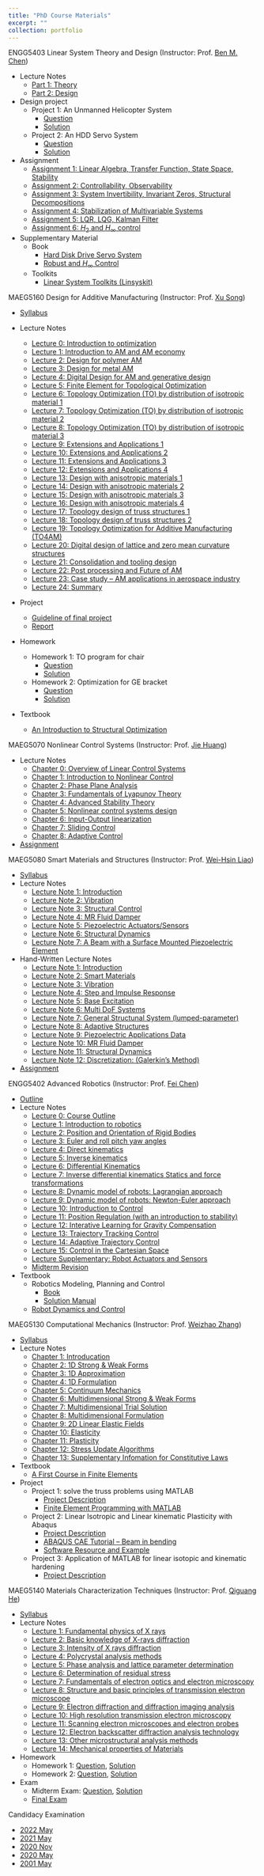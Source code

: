 ```yaml
---
title: "PhD Course Materials"
excerpt: ""
collection: portfolio
---
```


ENGG5403 Linear System Theory and Design (Instructor: Prof. [Ben M. Chen](http://www.mae.cuhk.edu.hk/~bmchen/))
* Lecture Notes
  * [Part 1: Theory](http://Liuchao-JIN.github.io/files/course_materials/graduate_course/ENGG5403/LectureNotePart1.pdf)
  * [Part 2: Design](http://Liuchao-JIN.github.io/files/course_materials/graduate_course/ENGG5403/LectureNotePart2.pdf)
* Design project
  * Project 1: An Unmanned Helicopter System
    * [Question](http://Liuchao-JIN.github.io/files/course_materials/graduate_course/ENGG5403/DP1.pdf)
    * [Solution](http://Liuchao-JIN.github.io/files/course_materials/graduate_course/ENGG5403/Design_Project__1.pdf)
  * Project 2: An HDD Servo System
    * [Question](http://Liuchao-JIN.github.io/files/course_materials/graduate_course/ENGG5403/DP2.pdf)
    * [Solution](http://Liuchao-JIN.github.io/files/course_materials/graduate_course/ENGG5403/Design_Project__2.pdf)
* Assignment
  * [Assignment 1: Linear Algebra, Transfer Function, State Space, Stability](http://Liuchao-JIN.github.io/files/course_materials/graduate_course/ENGG5403/ENGG5403_Assignment__1.pdf)
  * [Assignment 2: Controllability, Observability](http://Liuchao-JIN.github.io/files/course_materials/graduate_course/ENGG5403/ENGG5403_Assignment__2.pdf)
  * [Assignment 3: System Invertibility, Invariant Zeros, Structural Decompositions](http://Liuchao-JIN.github.io/files/course_materials/graduate_course/ENGG5403/ENGG5403_Assignment__3.pdf)
  * [Assignment 4: Stabilization of Multivariable Systems](http://Liuchao-JIN.github.io/files/course_materials/graduate_course/ENGG5403/ENGG5403_Assignment__4.pdf)
  * [Assignment 5: LQR, LQG, Kalman Filter](http://Liuchao-JIN.github.io/files/course_materials/graduate_course/ENGG5403/ENGG5403_Assignment__5.pdf)
  * [Assignment 6: $H_{2}$ and $H_{\infty}$ control](http://Liuchao-JIN.github.io/files/course_materials/graduate_course/ENGG5403/ENGG5403_Assignment__6.pdf)
* Supplementary Material
  * Book
    * [Hard Disk Drive Servo System](http://Liuchao-JIN.github.io/files/course_materials/graduate_course/ENGG5403/Hard_disk_drive_servo_system.pdf)
    * [Robust and $H_{\infty}$ Control](http://Liuchao-JIN.github.io/files/course_materials/graduate_course/ENGG5403/Robust_and_H_Infinity_Control.pdf)
  * Toolkits
    * [Linear System Toolkits (Linsyskit)](https://github.com/Liuchao-JIN/Liuchao-JIN.github.io/tree/main/files/course_materials/graduate_course/ENGG5403/Linsyskit)

MAEG5160 Design for Additive Manufacturing (Instructor: Prof. [Xu Song](https://www4.mae.cuhk.edu.hk/peoples/song-xu/))
* [Syllabus](http://Liuchao-JIN.github.io/files/course_materials/graduate_course/MAEG5160/syllabus.pdf)
* Lecture Notes
  * [Lecture 0: Introduction to optimization](http://Liuchao-JIN.github.io/files/course_materials/graduate_course/MAEG5160/Lecture_0_Intro_to_optimisation.pdf)
  * [Lecture 1: Introduction to AM and AM economy](http://Liuchao-JIN.github.io/files/course_materials/graduate_course/MAEG5160/Lecture_1_Introduction_SX_2023.pdf)
  * [Lecture 2: Design for polymer AM](http://Liuchao-JIN.github.io/files/course_materials/graduate_course/MAEG5160/Lecture_2_Design_for_polymer_AM.pdf)
  * [Lecture 3: Design for metal AM](http://Liuchao-JIN.github.io/files/course_materials/graduate_course/MAEG5160/Lecture_3_Design_for_metal_AM.pdf)
  * [Lecture 4: Digital Design for AM and generative design](http://Liuchao-JIN.github.io/files/course_materials/graduate_course/MAEG5160/Lecture_4_Digital_Design_for_AM.pdf)
  * [Lecture 5: Finite Element for Topological Optimization](http://Liuchao-JIN.github.io/files/course_materials/graduate_course/MAEG5160/Lecture_5_Finite_Element_for_Topo.pdf)
  * [Lecture 6: Topology Optimization (TO) by distribution of isotropic material 1](http://Liuchao-JIN.github.io/files/course_materials/graduate_course/MAEG5160/Lecture_6_TO_iso.pdf)
  * [Lecture 7: Topology Optimization (TO) by distribution of isotropic material 2](http://Liuchao-JIN.github.io/files/course_materials/graduate_course/MAEG5160/Lecture_7_TO_iso_con.pdf)
  * [Lecture 8: Topology Optimization (TO) by distribution of isotropic material 3](http://Liuchao-JIN.github.io/files/course_materials/graduate_course/MAEG5160/Lecture_8_TO_iso_con_2.pdf)
  * [Lecture 9: Extensions and Applications 1](http://Liuchao-JIN.github.io/files/course_materials/graduate_course/MAEG5160/Lecture_9_applications.pdf)
  * [Lecture 10: Extensions and Applications 2](http://Liuchao-JIN.github.io/files/course_materials/graduate_course/MAEG5160/Lecture_10_applications_con.pdf)
  * [Lecture 11: Extensions and Applications 3](http://Liuchao-JIN.github.io/files/course_materials/graduate_course/MAEG5160/Lecture_11_app_con_2.pdf)
  * [Lecture 12: Extensions and Applications 4](http://Liuchao-JIN.github.io/files/course_materials/graduate_course/MAEG5160/Lecture_12_app_con_3.pdf)
  * [Lecture 13: Design with anisotropic materials 1](http://Liuchao-JIN.github.io/files/course_materials/graduate_course/MAEG5160/Lecture_13_aniso.pdf)
  * [Lecture 14: Design with anisotropic materials 2](http://Liuchao-JIN.github.io/files/course_materials/graduate_course/MAEG5160/Lecture_14_aniso_2.pdf)
  * [Lecture 15: Design with anisotropic materials 3](http://Liuchao-JIN.github.io/files/course_materials/graduate_course/MAEG5160/Lecture_15_aniso_3.pdf)
  * [Lecture 16: Design with anisotropic materials 4](http://Liuchao-JIN.github.io/files/course_materials/graduate_course/MAEG5160/Lecture_16_aniso_4.pdf)
  * [Lecture 17: Topology design of truss structures 1](http://Liuchao-JIN.github.io/files/course_materials/graduate_course/MAEG5160/Lecture_17_truss.pdf)
  * [Lecture 18: Topology design of truss structures 2](http://Liuchao-JIN.github.io/files/course_materials/graduate_course/MAEG5160/Lecture_18_truss_2.pdf)
  * [Lecture 19: Topology Optimization for Additive Manufacturing (TO4AM)](http://Liuchao-JIN.github.io/files/course_materials/graduate_course/MAEG5160/Lecture_19_TO4AM.pdf)
  * [Lecture 20: Digital design of lattice and zero mean curvature structures](http://Liuchao-JIN.github.io/files/course_materials/graduate_course/MAEG5160/Lecture_20_Lattice.pdf)
  * [Lecture 21: Consolidation and tooling design](http://Liuchao-JIN.github.io/files/course_materials/graduate_course/MAEG5160/Lecture_21_Consolidation_and_tooling_design.pdf)
  * [Lecture 22: Post processing and Future of AM](http://Liuchao-JIN.github.io/files/course_materials/graduate_course/MAEG5160/Lecture_22_Post-processing_Future_outlook.pdf)
  * [Lecture 23: Case study – AM applications in aerospace industry](http://Liuchao-JIN.github.io/files/course_materials/graduate_course/MAEG5160/Lecture_23_Case-study-AM-in-aerospace.pdf)
  * [Lecture 24: Summary](http://Liuchao-JIN.github.io/files/course_materials/graduate_course/MAEG5160/Lecture_24_Summary.pdf)
* Project
  * [Guideline of final project](http://Liuchao-JIN.github.io/files/course_materials/graduate_course/MAEG5160/Guideline_of_final_project.pdf)
  * [Report](http://Liuchao-JIN.github.io/files/course_materials/graduate_course/MAEG5160/MAEG5160_Final_Project.pdf)


  <!-- * [Demo video of final project](http://Liuchao-JIN.github.io/files/course_materials/graduate_course/MAEG5160/demo_of_final_project.mp4) -->

* Homework
  * Homework 1: TO program for chair
    * [Question](http://Liuchao-JIN.github.io/files/course_materials/graduate_course/MAEG5160/Homework_1.pdf)
    * [Solution](http://Liuchao-JIN.github.io/files/course_materials/graduate_course/MAEG5160/Assignment__1.pdf)
  * Homework 2: Optimization for GE bracket
    * [Question](http://Liuchao-JIN.github.io/files/course_materials/graduate_course/MAEG5160/Homework_2.pdf)
    * [Solution](http://Liuchao-JIN.github.io/files/course_materials/graduate_course/MAEG5160/Assignment__2.pdf)
* Textbook
  * [An Introduction to Structural Optimization](http://Liuchao-JIN.github.io/files/course_materials/graduate_course/MAEG5160/christensen2008an.pdf)



MAEG5070 Nonlinear Control Systems (Instructor: Prof. [Jie Huang](https://www4.mae.cuhk.edu.hk/peoples/huang-jie/))
* Lecture Notes
  * [Chapter 0: Overview of Linear Control Systems](http://Liuchao-JIN.github.io/files/course_materials/graduate_course/MAEG5070/chapter0.pdf)
  * [Chapter 1: Introduction to Nonlinear Control](http://Liuchao-JIN.github.io/files/course_materials/graduate_course/MAEG5070/chapter1.pdf)
  * [Chapter 2: Phase Plane Analysis](http://Liuchao-JIN.github.io/files/course_materials/graduate_course/MAEG5070/chapter2.pdf)
  * [Chapter 3: Fundamentals of Lyapunov Theory](http://Liuchao-JIN.github.io/files/course_materials/graduate_course/MAEG5070/chapter3.pdf)
  * [Chapter 4: Advanced Stability Theory](http://Liuchao-JIN.github.io/files/course_materials/graduate_course/MAEG5070/chapter4.pdf)
  * [Chapter 5: Nonlinear control systems design](http://Liuchao-JIN.github.io/files/course_materials/graduate_course/MAEG5070/chapter5.pdf)
  * [Chapter 6: Input-Output linearization](http://Liuchao-JIN.github.io/files/course_materials/graduate_course/MAEG5070/chapter6.pdf)
  * [Chapter 7: Sliding Control](http://Liuchao-JIN.github.io/files/course_materials/graduate_course/MAEG5070/chapter7.pdf)
  * [Chapter 8: Adaptive Control](http://Liuchao-JIN.github.io/files/course_materials/graduate_course/MAEG5070/chapter8.pdf)
* [Assignment](http://Liuchao-JIN.github.io/files/course_materials/graduate_course/MAEG5070/MAEG5070_Assignment.pdf)


MAEG5080 Smart Materials and Structures (Instructor: Prof. [Wei-Hsin Liao](https://www4.mae.cuhk.edu.hk/peoples/liao-wei-hsin/))
* [Syllabus](http://Liuchao-JIN.github.io/files/course_materials/graduate_course/MAEG5080/MAEG5080_syllabus.pdf)
* Lecture Notes
  * [Lecture Note 1: Introduction](http://Liuchao-JIN.github.io/files/course_materials/graduate_course/MAEG5080/Notes1.pdf)
  * [Lecture Note 2: Vibration](http://Liuchao-JIN.github.io/files/course_materials/graduate_course/MAEG5080/Notes2.pdf)
  * [Lecture Note 3: Structural Control](http://Liuchao-JIN.github.io/files/course_materials/graduate_course/MAEG5080/Notes3.pdf)
  * [Lecture Note 4: MR Fluid Damper](http://Liuchao-JIN.github.io/files/course_materials/graduate_course/MAEG5080/Notes4.pdf)
  * [Lecture Note 5: Piezoelectric Actuators/Sensors](http://Liuchao-JIN.github.io/files/course_materials/graduate_course/MAEG5080/Notes5.pdf)
  * [Lecture Note 6: Structural Dynamics](http://Liuchao-JIN.github.io/files/course_materials/graduate_course/MAEG5080/Notes6.pdf)
  * [Lecture Note 7: A Beam with a Surface Mounted Piezoelectric Element](http://Liuchao-JIN.github.io/files/course_materials/graduate_course/MAEG5080/Notes7.pdf)
* Hand-Written Lecture Notes
  * [Lecture Note 1: Introduction](http://Liuchao-JIN.github.io/files/course_materials/graduate_course/MAEG5080/Lecture_Note_01.pdf)
  * [Lecture Note 2: Smart Materials](http://Liuchao-JIN.github.io/files/course_materials/graduate_course/MAEG5080/Lecture_Note_02.pdf)
  * [Lecture Note 3: Vibration](http://Liuchao-JIN.github.io/files/course_materials/graduate_course/MAEG5080/Lecture_Note_03.pdf)
  * [Lecture Note 4: Step and Impulse Response](http://Liuchao-JIN.github.io/files/course_materials/graduate_course/MAEG5080/Lecture_Note_04.pdf)
  * [Lecture Note 5: Base Excitation](http://Liuchao-JIN.github.io/files/course_materials/graduate_course/MAEG5080/Lecture_Note_05.pdf)
  * [Lecture Note 6: Multi DoF Systems](http://Liuchao-JIN.github.io/files/course_materials/graduate_course/MAEG5080/Lecture_Note_06.pdf)
  * [Lecture Note 7: General Structunal System (lumped-parameter)](http://Liuchao-JIN.github.io/files/course_materials/graduate_course/MAEG5080/Lecture_Note_07.pdf)
  * [Lecture Note 8: Adaptive Structures](http://Liuchao-JIN.github.io/files/course_materials/graduate_course/MAEG5080/Lecture_Note_08.pdf)
  * [Lecture Note 9: Piezoelectric Applications Data](http://Liuchao-JIN.github.io/files/course_materials/graduate_course/MAEG5080/Lecture_Note_09.pdf)
  * [Lecture Note 10: MR Fluid Damper](http://Liuchao-JIN.github.io/files/course_materials/graduate_course/MAEG5080/Lecture_Note_10.pdf)
  * [Lecture Note 11: Structural Dynamics](http://Liuchao-JIN.github.io/files/course_materials/graduate_course/MAEG5080/Lecture_Note_11.pdf)
  * [Lecture Note 12: Discretization: (Galerkin’s Method)](http://Liuchao-JIN.github.io/files/course_materials/graduate_course/MAEG5080/Lecture_Note_12.pdf)
* [Assignment](http://Liuchao-JIN.github.io/files/course_materials/graduate_course/MAEG5080/MAEG5080_Assignment.pdf)

ENGG5402 Advanced Robotics (Instructor: Prof. [Fei Chen](https://www4.mae.cuhk.edu.hk/peoples/chen-fei/))
* [Outline](http://Liuchao-JIN.github.io/files/course_materials/graduate_course/ENGG5402/ENGG5402_AdvancedRobotics_Outline_Y2223_T2v4.pdf)
* Lecture Notes
  * [Lecture 0: Course Outline](http://Liuchao-JIN.github.io/files/course_materials/graduate_course/ENGG5402/L0.pdf)
  * [Lecture 1: Introduction to robotics](http://Liuchao-JIN.github.io/files/course_materials/graduate_course/ENGG5402/L1.pdf)
  * [Lecture 2: Position and Orientation of Rigid Bodies](http://Liuchao-JIN.github.io/files/course_materials/graduate_course/ENGG5402/L2.pdf)
  * [Lecture 3: Euler and roll pitch yaw angles](http://Liuchao-JIN.github.io/files/course_materials/graduate_course/ENGG5402/L3.pdf)
  * [Lecture 4: Direct kinematics](http://Liuchao-JIN.github.io/files/course_materials/graduate_course/ENGG5402/L4.pdf)
  * [Lecture 5: Inverse kinematics](http://Liuchao-JIN.github.io/files/course_materials/graduate_course/ENGG5402/L5.pdf)
  * [Lecture 6: Differential Kinematics](http://Liuchao-JIN.github.io/files/course_materials/graduate_course/ENGG5402/L6.pdf)
  * [Lecture 7: Inverse differential kinematics Statics and force transformations](http://Liuchao-JIN.github.io/files/course_materials/graduate_course/ENGG5402/L7.pdf)
  * [Lecture 8: Dynamic model of robots: Lagrangian approach](http://Liuchao-JIN.github.io/files/course_materials/graduate_course/ENGG5402/L8.pdf)
  * [Lecture 9: Dynamic model of robots: Newton-Euler approach](http://Liuchao-JIN.github.io/files/course_materials/graduate_course/ENGG5402/L9.pdf)
  * [Lecture 10: Introduction to Control](http://Liuchao-JIN.github.io/files/course_materials/graduate_course/ENGG5402/L10.pdf)
  * [Lecture 11: Position Regulation (with an introduction to stability)](http://Liuchao-JIN.github.io/files/course_materials/graduate_course/ENGG5402/L11.pdf)
  * [Lecture 12: Interative Learning for Gravity Compensation](http://Liuchao-JIN.github.io/files/course_materials/graduate_course/ENGG5402/L12.pdf)
  * [Lecture 13: Trajectory Tracking Control](http://Liuchao-JIN.github.io/files/course_materials/graduate_course/ENGG5402/L13.pdf)
  * [Lecture 14: Adaptive Trajectory Control](http://Liuchao-JIN.github.io/files/course_materials/graduate_course/ENGG5402/L14.pdf)
  * [Lecture 15: Control in the Cartesian Space](http://Liuchao-JIN.github.io/files/course_materials/graduate_course/ENGG5402/L15.pdf)
  * [Lecture Supplementary: Robot Actuators and Sensors](http://Liuchao-JIN.github.io/files/course_materials/graduate_course/ENGG5402/LS.pdf)
  * [Midterm Revision](http://Liuchao-JIN.github.io/files/course_materials/graduate_course/ENGG5402/16_3_23revision.pdf)
* Textbook
  * Robotics Modeling, Planning and Control
    * [Book](http://Liuchao-JIN.github.io/files/course_materials/graduate_course/ENGG5402/siciliano2009robotics.pdf)
    * [Solution Manual](http://Liuchao-JIN.github.io/files/course_materials/graduate_course/ENGG5402/siciliano2009robotics_solution.pdf)
  * [Robot Dynamics and Control](http://Liuchao-JIN.github.io/files/course_materials/graduate_course/ENGG5402/spong2004robot.pdf)


MAEG5130 Computational Mechanics (Instructor: Prof. [Weizhao Zhang](https://www4.mae.cuhk.edu.hk/peoples/zhang-weizhao/))
* [Syllabus](http://Liuchao-JIN.github.io/files/course_materials/graduate_course/MAEG5130/syllabus.pdf)
* Lecture Notes
  * [Chapter 1: Introducation](http://Liuchao-JIN.github.io/files/course_materials/graduate_course/MAEG5130/Ch1.pdf)
  * [Chapter 2: 1D Strong & Weak Forms](http://Liuchao-JIN.github.io/files/course_materials/graduate_course/MAEG5130/Ch2.pdf)
  * [Chapter 3: 1D Approximation](http://Liuchao-JIN.github.io/files/course_materials/graduate_course/MAEG5130/Ch3.pdf)
  * [Chapter 4: 1D Formulation](http://Liuchao-JIN.github.io/files/course_materials/graduate_course/MAEG5130/Ch4.pdf)
  * [Chapter 5: Continuum Mechanics](http://Liuchao-JIN.github.io/files/course_materials/graduate_course/MAEG5130/Ch5.pdf)
  * [Chapter 6: Multidimensional Strong & Weak Forms](http://Liuchao-JIN.github.io/files/course_materials/graduate_course/MAEG5130/Ch6.pdf)
  * [Chapter 7: Multidimensional Trial Solution](http://Liuchao-JIN.github.io/files/course_materials/graduate_course/MAEG5130/Ch7.pdf)
  * [Chapter 8: Multidimensional Formulation](http://Liuchao-JIN.github.io/files/course_materials/graduate_course/MAEG5130/Ch8.pdf)
  * [Chapter 9: 2D Linear Elastic Fields](http://Liuchao-JIN.github.io/files/course_materials/graduate_course/MAEG5130/Ch9.pdf)
  * [Chapter 10: Elasticity](http://Liuchao-JIN.github.io/files/course_materials/graduate_course/MAEG5130/Ch10.pdf)
  * [Chapter 11: Plasticity](http://Liuchao-JIN.github.io/files/course_materials/graduate_course/MAEG5130/Ch11.pdf)
  * [Chapter 12: Stress Update Algorithms](http://Liuchao-JIN.github.io/files/course_materials/graduate_course/MAEG5130/Ch12.pdf)
  * [Chapter 13: Supplementary Infomation for Constitutive Laws](http://Liuchao-JIN.github.io/files/course_materials/graduate_course/MAEG5130/Ch13.pdf)
* Textbook
  * [A First Course in Finite Elements](http://Liuchao-JIN.github.io/files/course_materials/graduate_course/MAEG5130/A_First_Course_in_Finite_Elements.pdf)
* Project
  * Project 1: solve the truss problems using MATLAB
    * [Project Description](http://Liuchao-JIN.github.io/files/course_materials/graduate_course/MAEG5130/Project_1_Description.pdf)
    * [Finite Element Programming with MATLAB](http://Liuchao-JIN.github.io/files/course_materials/graduate_course/MAEG5130/afirstcourseinfiniteelements-ch12-matlab.pdf)
  * Project 2: Linear Isotropic and Linear kinematic Plasticity with Abaqus
    * [Project Description](http://Liuchao-JIN.github.io/files/course_materials/graduate_course/MAEG5130/Project_2_Description.pdf)
    * [ABAQUS CAE Tutorial – Beam in bending](http://Liuchao-JIN.github.io/files/course_materials/graduate_course/MAEG5130/ABAQUS_CAE_Tutorial.pdf)
    * [Software Resource and Example](http://Liuchao-JIN.github.io/files/course_materials/graduate_course/MAEG5130/Software_Resource_and_Example.pdf)
  * Project 3: Application of MATLAB for linear isotopic and kinematic hardening
    * [Project Description](http://Liuchao-JIN.github.io/files/course_materials/graduate_course/MAEG5130/Project_3_Description.pdf)

MAEG5140 Materials Characterization Techniques (Instructor: Prof. [Qiguang He](https://www4.mae.cuhk.edu.hk/peoples/he-qiguang/))
* [Syllabus](http://Liuchao-JIN.github.io/files/course_materials/graduate_course/MAEG5140/Introduction.pdf)
* Lecture Notes
  * [Lecture 1: Fundamental physics of X rays](http://Liuchao-JIN.github.io/files/course_materials/graduate_course/MAEG5140/lecture_1.pdf)
  * [Lecture 2: Basic knowledge of X-rays diffraction](http://Liuchao-JIN.github.io/files/course_materials/graduate_course/MAEG5140/lecture_2.pdf)
  * [Lecture 3: Intensity of X rays diffraction](http://Liuchao-JIN.github.io/files/course_materials/graduate_course/MAEG5140/lecture_3.pdf)
  * [Lecture 4: Polycrystal analysis methods](http://Liuchao-JIN.github.io/files/course_materials/graduate_course/MAEG5140/lecture_4.pdf)
  * [Lecture 5: Phase analysis and lattice parameter determination](http://Liuchao-JIN.github.io/files/course_materials/graduate_course/MAEG5140/lecture_5.pdf)
  * [Lecture 6: Determination of residual stress](http://Liuchao-JIN.github.io/files/course_materials/graduate_course/MAEG5140/lecture_6.pdf)
  * [Lecture 7: Fundamentals of electron optics and electron microscopy](http://Liuchao-JIN.github.io/files/course_materials/graduate_course/MAEG5140/lecture_7.pdf)
  * [Lecture 8: Structure and basic principles of transmission electron microscope](http://Liuchao-JIN.github.io/files/course_materials/graduate_course/MAEG5140/lecture_8.pdf)
  * [Lecture 9: Electron diffraction and diffraction imaging analysis](http://Liuchao-JIN.github.io/files/course_materials/graduate_course/MAEG5140/lecture_9.pdf)
  * [Lecture 10: High resolution transmission electron microscopy](http://Liuchao-JIN.github.io/files/course_materials/graduate_course/MAEG5140/lecture_10.pdf)
  * [Lecture 11: Scanning electron microscopes and electron probes](http://Liuchao-JIN.github.io/files/course_materials/graduate_course/MAEG5140/lecture_11.pdf)
  * [Lecture 12: Electron backscatter diffraction analysis technology](http://Liuchao-JIN.github.io/files/course_materials/graduate_course/MAEG5140/lecture_12.pdf)
  * [Lecture 13: Other microstructural analysis methods](http://Liuchao-JIN.github.io/files/course_materials/graduate_course/MAEG5140/lecture_13.pdf)
  * [Lecture 14: Mechanical properties of Materials](http://Liuchao-JIN.github.io/files/course_materials/graduate_course/MAEG5140/lecture_14.pdf)
* Homework
  * Homework 1: [Question](http://Liuchao-JIN.github.io/files/course_materials/graduate_course/MAEG5140/homework_1.pdf), [Solution](http://Liuchao-JIN.github.io/files/course_materials/graduate_course/MAEG5140/HW_1_solution.pdf)
  * Homework 2: [Question](http://Liuchao-JIN.github.io/files/course_materials/graduate_course/MAEG5140/homework_2.pdf), [Solution](http://Liuchao-JIN.github.io/files/course_materials/graduate_course/MAEG5140/HW_2_solution.pdf)
* Exam
  * Midterm Exam: [Question](http://Liuchao-JIN.github.io/files/course_materials/graduate_course/MAEG5140/midterm_exam.pdf), [Solution](http://Liuchao-JIN.github.io/files/course_materials/graduate_course/MAEG5140/midterm_exam_solution.pdf)
  * [Final Exam](http://Liuchao-JIN.github.io/files/course_materials/graduate_course/MAEG5140/MAEG5140_Materials_Characterizations_Techniques_Final_Exam_answer.pdf)



Candidacy Examination
* [2022 May](http://Liuchao-JIN.github.io/files/course_materials/graduate_course/Candidacy_Examination/22_May.pdf)
* [2021 May](http://Liuchao-JIN.github.io/files/course_materials/graduate_course/Candidacy_Examination/21_May.pdf)
* [2020 Nov](http://Liuchao-JIN.github.io/files/course_materials/graduate_course/Candidacy_Examination/20_Nov.pdf)
* [2020 May](http://Liuchao-JIN.github.io/files/course_materials/graduate_course/Candidacy_Examination/20_May.pdf)
* [2001 May](http://Liuchao-JIN.github.io/files/course_materials/graduate_course/Candidacy_Examination/01_May.pdf)
